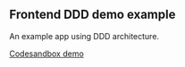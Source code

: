 ## Frontend DDD demo example

An example app using DDD architecture.

<a href="https://codesandbox.io/s/frontend-ddd-example-gb34n" target="_blank">Codesandbox demo</a>
